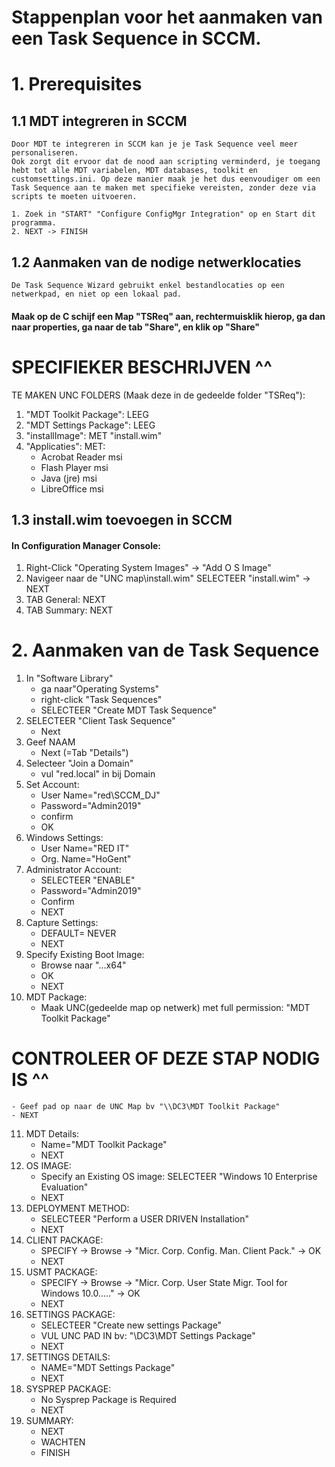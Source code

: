# Stappenplan voor het aanmaken van een Task Sequence in SCCM.

# 1. Prerequisites

## 1.1 MDT integreren in SCCM
    Door MDT te integreren in SCCM kan je je Task Sequence veel meer personaliseren.
    Ook zorgt dit ervoor dat de nood aan scripting verminderd, je toegang hebt tot alle MDT variabelen, MDT databases, toolkit en customsettings.ini. Op deze manier maak je het dus eenvoudiger om een Task Sequence aan te maken met specifieke vereisten, zonder deze via scripts te moeten uitvoeren.

    1. Zoek in "START" "Configure ConfigMgr Integration" op en Start dit programma.
    2. NEXT -> FINISH
 
## 1.2 Aanmaken van de nodige netwerklocaties
    De Task Sequence Wizard gebruikt enkel bestandlocaties op een netwerkpad, en niet op een lokaal pad.
#### Maak op de C schijf een Map "TSReq" aan, rechtermuisklik hierop, ga dan naar properties, ga naar de tab "Share", en klik op "Share" 
# SPECIFIEKER BESCHRIJVEN ^^
TE MAKEN UNC FOLDERS (Maak deze in de gedeelde folder "TSReq"):  
1. "MDT Toolkit Package": LEEG  
2. "MDT Settings Package": LEEG  
3. "installImage": MET "install.wim"
4. "Applicaties": MET:  
    - Acrobat Reader msi  
	- Flash Player msi  
	- Java (jre) msi  
	- LibreOffice msi  

## 1.3 install.wim toevoegen in SCCM
#### In Configuration Manager Console:  
1. Right-Click "Operating System Images" -> "Add O S Image"
2. Navigeer naar de "UNC map\install.wim" SELECTEER "install.wim" -> NEXT
3. TAB General: NEXT
4. TAB Summary: NEXT

# 2. Aanmaken van de Task Sequence

1. In "Software Library"
    - ga naar"Operating Systems"  
    - right-click "Task Sequences"  
    - SELECTEER "Create MDT Task Sequence"  
2. SELECTEER "Client Task Sequence"  
    - Next
3. Geef NAAM  
    - Next (=Tab "Details")
4. Selecteer "Join a Domain"  
    - vul "red.local" in bij Domain
5. Set Account:  
    - User Name="red\SCCM_DJ"  
    - Password="Admin2019"  
    - confirm  
    - OK
6. Windows Settings:  
    - User Name="RED IT"  
    - Org. Name="HoGent"
7. Administrator Account:  
    - SELECTEER "ENABLE"  
    - Password="Admin2019"  
    - Confirm  
    - NEXT
8. Capture Settings:  
    - DEFAULT= NEVER  
    - NEXT
9. Specify Existing Boot Image:  
    - Browse naar "...x64"  
    - OK  
    - NEXT
10. MDT Package:
	- Maak UNC(gedeelde map op netwerk) met full permission: "MDT Toolkit Package"
# CONTROLEER OF DEZE STAP NODIG IS ^^
	- Geef pad op naar de UNC Map bv "\\DC3\MDT Toolkit Package"
	- NEXT
11. MDT Details:
	- Name="MDT Toolkit Package"
	- NEXT
12. OS IMAGE:
	- Specify an Existing OS image: SELECTEER "Windows 10 Enterprise Evaluation"
	- NEXT
13. DEPLOYMENT METHOD:
	- SELECTEER "Perform a USER DRIVEN Installation"
	- NEXT
14. CLIENT PACKAGE:
	- SPECIFY -> Browse -> "Micr. Corp. Config. Man. Client Pack." -> OK
	- NEXT
15. USMT PACKAGE:
	- SPECIFY -> Browse -> "Micr. Corp. User State Migr. Tool for Windows 10.0....." -> OK
	- NEXT
16. SETTINGS PACKAGE:
	- SELECTEER "Create new settings Package"
	- VUL UNC PAD IN bv: "\\DC3\MDT Settings Package"
	- NEXT
17. SETTINGS DETAILS:
	- NAME="MDT Settings Package"
	- NEXT
18. SYSPREP PACKAGE:
	- No Sysprep Package is Required
	- NEXT
19. SUMMARY:
	- NEXT
	- WACHTEN
	- FINISH
